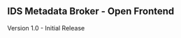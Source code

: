   IDS Metadata Broker - Open Frontend                                      
---------

Version 1.0 - Initial Release
